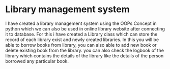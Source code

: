 # Library management system
I have created a library management system using the OOPs Concept in python which we can also be used in online library website after connecting it to database.
For this i have created a Library class which can store the record of each library exist and newly created libraries. In this you will be able to borrow books from library, you can also able to add new book or delete existing book from the library. you can also check the logbook of the library which contains the details of the library like the details of the person borrowed any particular book.

